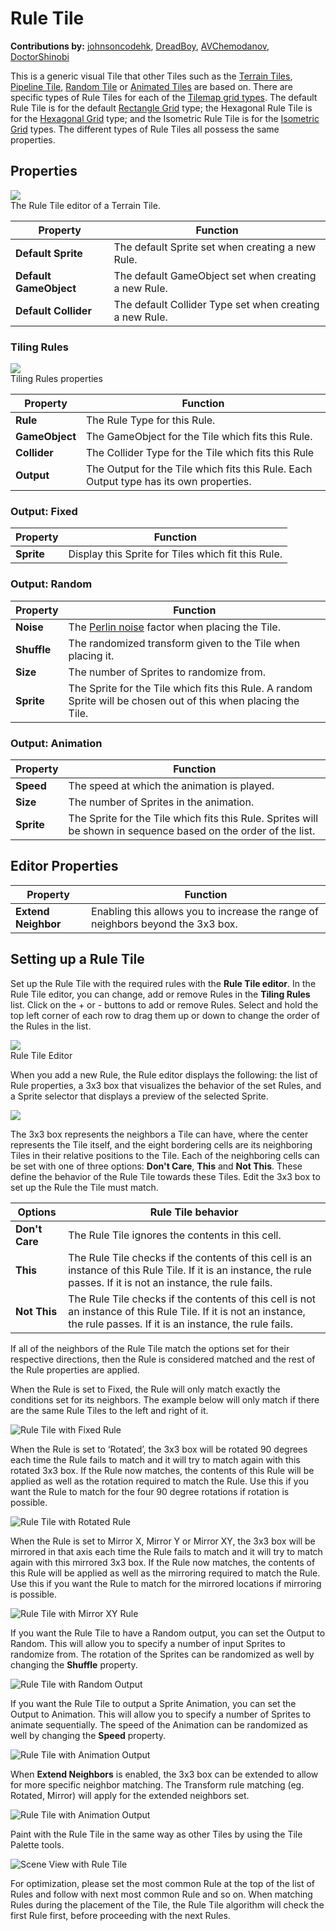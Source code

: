 #  Rule Tile

__Contributions by:__ [johnsoncodehk](https://github.com/johnsoncodehk), [DreadBoy](https://github.com/DreadBoy), [AVChemodanov](https://github.com/AVChemodanov), [DoctorShinobi](https://github.com/DoctorShinobi)

This is a generic visual Tile that other Tiles such as the [Terrain Tiles](TerrainTile.md), [Pipeline Tile](PipelineTile.md), [Random Tile](RandomTile.md) or [Animated Tiles](AnimatedTile.md) are based on. There are specific types of Rule Tiles for each of the [Tilemap grid types](https://docs.unity3d.com/Manual/class-Grid.html). The default Rule Tile is for the default [Rectangle Grid](https://docs.unity3d.com/Manual/Tilemap-CreatingTilemaps.html) type; the Hexagonal Rule Tile is for the [Hexagonal Grid](https://docs.unity3d.com/Manual/Tilemap-Hexagonal.html) type; and the Isometric Rule Tile is for the [Isometric Grid](https://docs.unity3d.com/Manual/Tilemap-Isometric.html) types. The different types of Rule Tiles all possess the same properties.

## Properties

![](images/RuleTileEditor.png)<br/>The Rule Tile editor of a Terrain Tile.

| Property                | Function                                                |
| ----------------------- | ------------------------------------------------------- |
| __Default Sprite__      | The default Sprite set when creating a new Rule.        |
| __Default GameObject__ | The default GameObject set when creating a new Rule.    |
| __Default Collider__    | The default Collider Type set when creating a new Rule. |

### Tiling Rules

![](images/RuleTileRule.png)<br/>Tiling Rules properties

| Property       | Function                                                     |
| -------------- | ------------------------------------------------------------ |
| __Rule__       | The Rule Type for this Rule.                                 |
| __GameObject__ | The GameObject for the Tile which fits this Rule.            |
| __Collider__   | The Collider Type for the Tile which fits this Rule          |
| __Output__     | The Output for the Tile which fits this Rule. Each Output type has its own properties. |

### Output: Fixed

| Property   | Function                                           |
| ---------- | -------------------------------------------------- |
| __Sprite__ | Display this Sprite for Tiles which fit this Rule. |

### Output: Random

| Property    | Function                                                     |
| ----------- | ------------------------------------------------------------ |
| __Noise__   | The [Perlin noise](https://en.wikipedia.org/wiki/Perlin_noise) factor when placing the Tile. |
| __Shuffle__ | The randomized transform given to the Tile when placing it.  |
| __Size__    | The number of Sprites to randomize from.                     |
| __Sprite__  | The Sprite for the Tile which fits this Rule. A random Sprite will be chosen out of this when placing the Tile. |

### Output: Animation

| Property   | Function                                                     |
| ---------- | ------------------------------------------------------------ |
| __Speed__  | The speed at which the animation is played.                  |
| __Size__   | The number of Sprites in the animation.                      |
| __Sprite__ | The Sprite for the Tile which fits this Rule. Sprites will be shown in sequence based on the order of the list. |

## Editor Properties

| Property                | Function                                                |
| ----------------------- | ------------------------------------------------------- |
| __Extend Neighbor__     | Enabling this allows you to increase the range of neighbors beyond the 3x3 box.        |

## <a name="Usage"></a>Setting up a Rule Tile

Set up the Rule Tile with the required rules with the __Rule Tile editor__. In the Rule Tile editor, you can change, add or remove Rules in the **Tiling Rules** list. Click on the + or - buttons to add or remove Rules. Select and hold the top left corner of each row to drag them up or down to change the order of the Rules in the list.

![](images/RuleTileEditor.png)<br/>Rule Tile Editor

When you add a new Rule, the Rule editor displays the following: the list of Rule properties, a 3x3 box that visualizes the behavior of the set Rules, and a Sprite selector that displays a preview of the selected Sprite.

![](images/RuleTileRule.png)

The 3x3 box represents the neighbors a Tile can have, where the center represents the Tile itself, and the eight bordering cells are its neighboring Tiles in their relative positions to the Tile. Each of the neighboring cells can be set with one of three options: **Don't Care**, **This** and **Not This**. These define the behavior of the Rule Tile towards these Tiles. Edit the 3x3 box to set up the Rule the Tile must match.

| Options        | Rule Tile behavior                                           |
| -------------- | ------------------------------------------------------------ |
| __Don't Care__ | The Rule Tile ignores the contents in this cell.             |
| __This__       | The Rule Tile checks if the contents of this cell is an instance of this Rule Tile. If it is an instance, the rule passes. If it is not an instance, the rule fails. |
| __Not This__   | The Rule Tile checks if the contents of this cell is not an instance of this Rule Tile. If it is not an instance, the rule passes. If it is an instance, the rule fails. |

If all of the neighbors of the Rule Tile match the options set for their respective directions, then the Rule is considered matched and the rest of the Rule properties are applied.

When the Rule is set to Fixed, the Rule will only match exactly the conditions set for its neighbors. The example below will only match if there are the same Rule Tiles to the left and right of it.

![Rule Tile with Fixed Rule](images/RuleTileRuleFixed.png)

When the Rule is set to ‘Rotated’, the 3x3 box will be rotated 90 degrees each time the Rule fails to match and it will try to match again with this rotated 3x3 box. If the Rule now matches, the contents of this Rule will be applied as well as the rotation required to match the Rule. Use this if you want the Rule to match for the four 90 degree rotations if rotation is possible.

![Rule Tile with Rotated Rule](images/RuleTileRuleRotated.png)

When the Rule is set to Mirror X, Mirror Y or Mirror XY, the 3x3 box will be mirrored in that axis each time the Rule fails to match and it will try to match again with this mirrored 3x3 box. If the Rule now matches, the contents of this Rule will be applied as well as the mirroring required to match the Rule. Use this if you want the Rule to match for the mirrored locations if mirroring is possible.

![Rule Tile with Mirror XY Rule](images/RuleTileRuleMirror.png)

If you want the Rule Tile to have a Random output, you can set the Output to Random. This will allow you to specify a number of input Sprites to randomize from. The rotation of the Sprites can be randomized as well by changing the __Shuffle__ property.

![Rule Tile with Random Output](images/RuleTileOutputRandom.png)

If you want the Rule Tile to output a Sprite Animation, you can set the Output to Animation. This will allow you to specify a number of Sprites to animate sequentially. The speed of the Animation can be randomized as well by changing the __Speed__ property.

![Rule Tile with Animation Output](images/RuleTileOutputAnimation.png)

When <b>Extend Neighbors</b> is enabled, the 3x3 box can be extended to allow for more specific neighbor matching. The Transform rule matching (eg. Rotated, Mirror) will apply for the extended neighbors set.

![Rule Tile with Animation Output](images/RuleTileRuleExtendNeighbor.png)

Paint with the Rule Tile in the same way as other Tiles by using the Tile Palette tools.

![Scene View with Rule Tile](images/RuleTile.png)

For optimization, please set the most common Rule at the top of the list of Rules and follow with next most common Rule and so on. When matching Rules during the placement of the Tile, the Rule Tile algorithm will check the first Rule first, before proceeding with the next Rules.